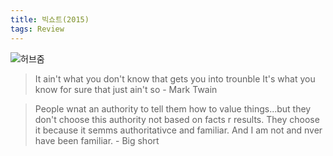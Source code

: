 ```yaml
---
title: 빅쇼트(2015)
tags: Review
---
```

![허브줌](https://user-images.githubusercontent.com/50545088/150649542-061b89d2-c618-4f3d-8aba-34ef86c20d65.jpeg)

> It ain't what you don't know that gets you into trounble It's what you know for sure that just ain't so - Mark Twain

> People wnat an authority to tell them how to value things...but they don't choose this authority not based on facts r results. They choose it because it semms authoritativce and familiar. And I am not and nver have been familiar. - Big short
